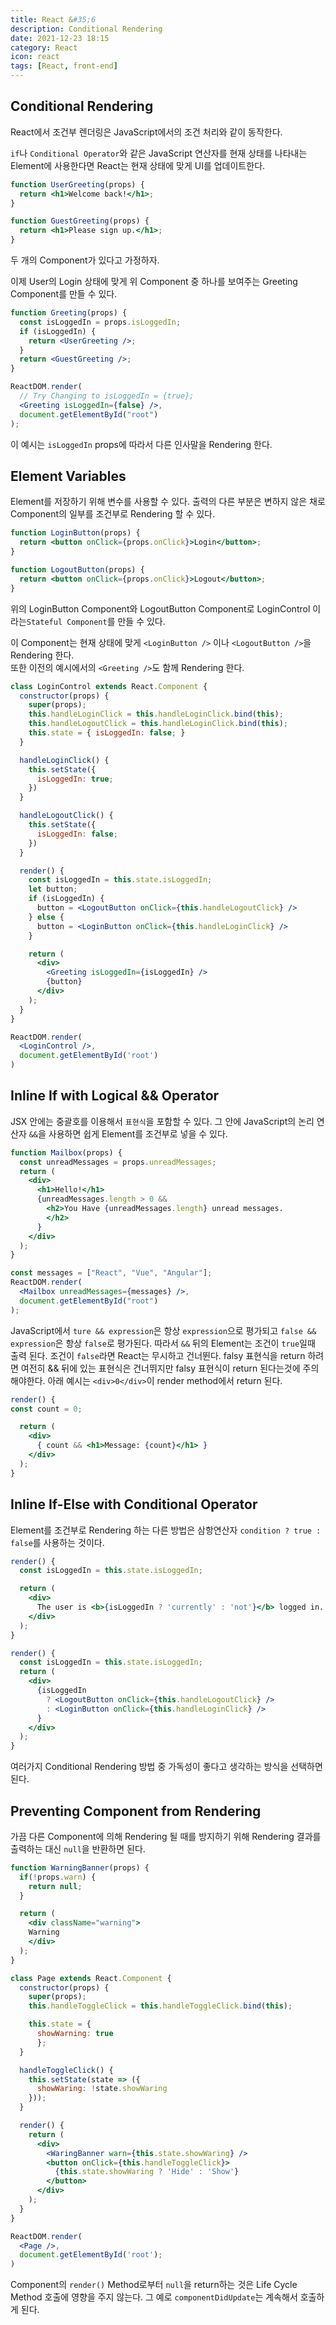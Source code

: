 ```yaml
---
title: React &#35;6
description: Conditional Rendering
date: 2021-12-23 18:15
category: React
icon: react
tags: [React, front-end]
---
```

## Conditional Rendering

React에서 조건부 렌더링은 JavaScript에서의 조건 처리와 같이 동작한다.

`if`나 `Conditional Operator`와 같은 JavaScript 연산자를 현재 상태를 나타내는 Element에 사용한다면 React는 현재 상태에 맞게 UI를 업데이트한다.

```jsx
function UserGreeting(props) {
  return <h1>Welcome back!</h1>;
}

function GuestGreeting(props) {
  return <h1>Please sign up.</h1>;
}
```

두 개의 Component가 있다고 가정하자.

이제 User의 Login 상태에 맞게 위 Component 중 하나를 보여주는 Greeting Component를 만들 수 있다.

```jsx
function Greeting(props) {
  const isLoggedIn = props.isLoggedIn;
  if (isLoggedIn) {
    return <UserGreeting />;
  }
  return <GuestGreeting />;
}

ReactDOM.render(
  // Try Changing to isLoggedIn = {true};
  <Greeting isLoggedIn={false} />,
  document.getElementById("root")
);
```

이 예시는 `isLoggedIn` props에 따라서 다른 인사말을 Rendering 한다.

## Element Variables

Element를 저장하기 위해 변수를 사용할 수 있다. 출력의 다른 부분은 변하지 않은 채로 Component의 일부를 조건부로 Rendering 할 수 있다.

```jsx
function LoginButton(props) {
  return <button onClick={props.onClick}>Login</button>;
}

function LogoutButton(props) {
  return <button onClick={props.onClick}>Logout</button>;
}
```

위의 LoginButton Component와 LogoutButton Component로 LoginControl 이라는`Stateful Component`를 만들 수 있다.

이 Component는 현재 상태에 맞게 `<LoginButton />` 이나 `<LogoutButton />`을 Rendering 한다.<br>
또한 이전의 예시에서의 `<Greeting />`도 함께 Rendering 한다.

```jsx
class LoginControl extends React.Component {
  constructor(props) {
    super(props);
    this.handleLoginClick = this.handleLoginClick.bind(this);
    this.handleLogoutClick = this.handleLoginClick.bind(this);
    this.state = { isLoggedIn: false; }
  }

  handleLoginClick() {
    this.setState({
      isLoggedIn: true;
    })
  }

  handleLogoutClick() {
    this.setState({
      isLoggedIn: false;
    })
  }

  render() {
    const isLoggedIn = this.state.isLoggedIn;
    let button;
    if (isLoggedIn) {
      button = <LogoutButton onClick={this.handleLogoutClick} />
    } else {
      button = <LoginButton onClick={this.handleLoginClick} />
    }

    return (
      <div>
        <Greeting isLoggedIn={isLoggedIn} />
        {button}
      </div>
    );
  }
}

ReactDOM.render(
  <LoginControl />,
  document.getElementById('root')
)
```

## Inline If with Logical && Operator

JSX 안에는 중괄호를 이용해서 `표현식`을 포함할 수 있다. 그 안에 JavaScript의 논리 연산자 `&&`을 사용하면 쉽게 Element를 조건부로 넣을 수 있다.

```jsx
function Mailbox(props) {
  const unreadMessages = props.unreadMessages;
  return (
    <div>
      <h1>Hello!</h1>
      {unreadMessages.length > 0 && 
        <h2>You Have {unreadMessages.length} unread messages.
        </h2>
      }
    </div>
  );
}

const messages = ["React", "Vue", "Angular"];
ReactDOM.render(
  <Mailbox unreadMessages={messages} />,
  document.getElementById("root")
);
```

JavaScript에서 `ture && expression`은 항상 `expression`으로 평가되고 `false && expression`은 항상 `false`로 평가된다.
따라서 `&&` 뒤의 Element는 조건이 `true`일때 출력 된다. 조건이 `false`라면 React는 무시하고 건너뛴다.
falsy 표현식을 return 하려면 여전히 && 뒤에 있는 표현식은 건너뛰지만 falsy 표현식이 return 된다는것에 주의해야한다. 아래 예시는 `<div>0</div>`이 render method에서 return 된다.

```jsx
render() {
const count = 0;

  return (
    <div>
      { count && <h1>Message: {count}</h1> }
    </div>
  );
}
```

## Inline If-Else with Conditional Operator

Element를 조건부로 Rendering 하는 다른 방법은 삼항연산자 `condition ? true : false`를 사용하는 것이다.

```jsx
render() {
  const isLoggedIn = this.state.isLoggedIn;

  return (
    <div>
      The user is <b>{isLoggedIn ? 'currently' : 'not'}</b> logged in.
    </div>
  );
}
```

```jsx
render() {
  const isLoggedIn = this.state.isLoggedIn;
  return (
    <div>
      {isLoggedIn
        ? <LogoutButton onClick={this.handleLogoutClick} />
        : <LoginButton onClick={this.handleLoginClick} />
      }
    </div>
  );
}
```

여러가지 Conditional Rendering 방법 중 가독성이 좋다고 생각하는 방식을 선택하면 된다.

## Preventing Component from Rendering

가끔 다른 Component에 의해 Rendering 될 때를 방지하기 위해 Rendering 결과를 출력하는 대신 `null`을 반환하면 된다.

```jsx
function WarningBanner(props) {
  if(!props.warn) {
    return null;
  }

  return (
    <div className="warning">
    Warning
    </div>
  );
}

class Page extends React.Component {
  constructor(props) {
    super(props);
    this.handleToggleClick = this.handleToggleClick.bind(this);

    this.state = {
      showWarning: true
      };
  }

  handleToggleClick() {
    this.setState(state => ({
      showWaring: !state.showWaring
    }));
  }

  render() {
    return (
      <div>
        <WaringBanner warn={this.state.showWaring} />
        <button onClick={this.handleToggleClick}>
          {this.state.showWaring ? 'Hide' : 'Show'}
        </button>
      </div>
    );
  }
}

ReactDOM.render(
  <Page />,
  document.getElementById('root');
)
```

Component의 `render()` Method로부터 `null`을 return하는 것은 Life Cycle Method 호출에 영향을 주지 않는다. 그 예로 `componentDidUpdate`는 계속해서 호출하게 된다.
